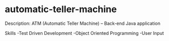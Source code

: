 # automatic-teller-machine
Description: ATM (Automatic Teller Machine) – Back-end Java application

Skills
-Test Driven Development
-Object Oriented Programming
-User Input
